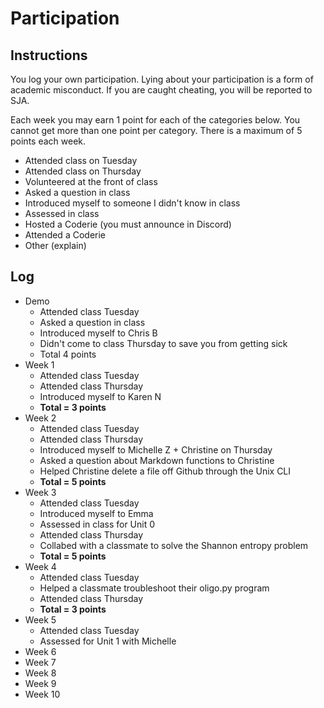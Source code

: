 Participation
=============

## Instructions ##

You log your own participation. Lying about your participation is a form of
academic misconduct. If you are caught cheating, you will be reported to SJA.

Each week you may earn 1 point for each of the categories below. You cannot get
more than one point per category. There is a maximum of 5 points each week.

+ Attended class on Tuesday
+ Attended class on Thursday
+ Volunteered at the front of class
+ Asked a question in class
+ Introduced myself to someone I didn't know in class
+ Assessed in class
+ Hosted a Coderie (you must announce in Discord)
+ Attended a Coderie
+ Other (explain)

## Log ##

- Demo
	+ Attended class Tuesday
	+ Asked a question in class
	+ Introduced myself to Chris B
	+ Didn't come to class Thursday to save you from getting sick
	+ Total 4 points
- Week 1
	+ Attended class Tuesday
	+ Attended class Thursday 
	+ Introduced myself to Karen N
	+ **Total = 3 points**
- Week 2
	+ Attended class Tuesday
	+ Attended class Thursday 
	+ Introduced myself to Michelle Z + Christine on Thursday
	+ Asked a question about Markdown functions to Christine
	+ Helped Christine delete a file off Github through the Unix CLI
	+ **Total = 5 points**
- Week 3
	+ Attended class Tuesday
	+ Introduced myself to Emma
	+ Assessed in class for Unit 0
	+ Attended class Thursday 
	+ Collabed with a classmate to solve the Shannon entropy problem
	+ **Total = 5 points** 
- Week 4
	+ Attended class Tuesday 
	+ Helped a classmate troubleshoot their oligo.py program
	+ Attended class Thursday
	+ **Total = 3 points**
- Week 5
	+ Attended class Tuesday
	+ Assessed for Unit 1 with Michelle 
- Week 6
- Week 7
- Week 8
- Week 9
- Week 10
